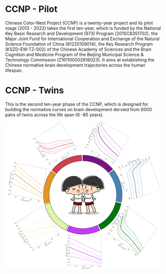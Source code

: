 # CCNP - Pilot
Chinese Color-Nest Project (CCNP) is a twenty-year project and its pilot stage (2013 - 2022) takes the first ten-year, which is funded by the National Key Basic Research and Development (973) Program (2015CB351702), the Major Joint Fund for International Cooperation and Exchange of the Natural Science Foundation of China (81220108014), the Key Research Program (KSZD-EW-TZ-002) of the Chinese Academy of Sciences and the Brain Cognition and Medicine Program of the Beijing Municipal Science & Technology Commission (Z161100002616023). It aims at establishing the Chinese normative brain development trajectories across the human lifespan.

# CCNP - Twins
This is the second ten-year phase of the CCNP, which is designed for building the normative curves on brain development dervied from 6000 pairs of twins across the life span (6 -85 years).

![CCNP Logo for Twins](https://github.com/zuoxinian/CCNP/blob/master/CTBP.jpg)
